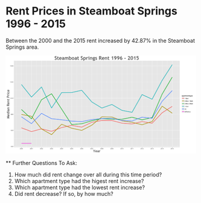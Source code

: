 Rent Prices in Steamboat Springs 1996 - 2015
================

Between the 2000 and the 2015 rent increased by 42.87% in the Steamboat Springs area.

![](../images/steamboatsprings.png)

\*\* Further Questions To Ask:

1.  How much did rent change over all during this time period?
2.  Which apartment type had the higest rent increase?
3.  Which apartment type had the lowest rent increase?
4.  Did rent decrease? If so, by how much?
